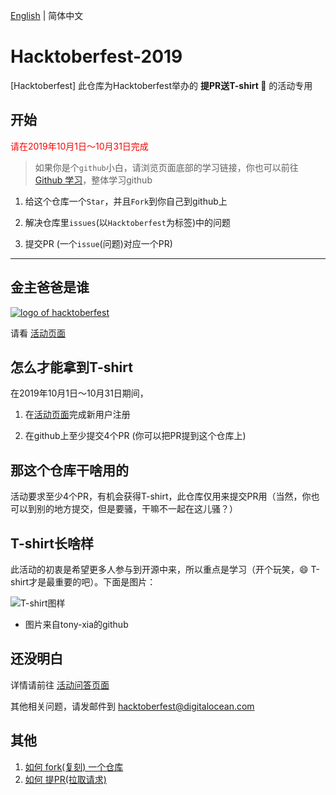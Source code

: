 [English](./README.md) | 简体中文

# Hacktoberfest-2019

[Hacktoberfest] 此仓库为Hacktoberfest举办的 **提PR送T-shirt :tshirt:** 的活动专用

## 开始
<font color=#fa0202>请在2019年10月1日～10月31日完成</font>

> 如果你是个`github`小白，请浏览页面底部的学习链接，你也可以前往[Github 学习](https://help.github.com/cn#dotcom)，整体学习github

1. 给这个仓库一个`Star`，并且`Fork`到你自己到github上

2. 解决仓库里`issues`(以`Hacktoberfest`为标签)中的问题

3. 提交PR (一个`issue`(问题)对应一个PR)

***

## 金主爸爸是谁

[![logo of hacktoberfest](https://hacktoberfest.digitalocean.com/assets/logo-hf19-header-8245176fe235ab5d942c7580778a914110fa06a23c3d55bf40e2d061809d8785.svg)](https://hacktoberfest.digitalocean.com/)

请看 [活动页面](https://hacktoberfest.digitalocean.com/)

## 怎么才能拿到T-shirt

在2019年10月1日～10月31日期间，

1. 在[活动页面](https://hacktoberfest.digitalocean.com/)完成新用户注册

2. 在github上至少提交4个PR (你可以把PR提到这个仓库上)

## 那这个仓库干啥用的

活动要求至少4个PR，有机会获得T-shirt，此仓库仅用来提交PR用（当然，你也可以到别的地方提交，但是要骚，干嘛不一起在这儿骚？）

## T-shirt长啥样

此活动的初衷是希望更多人参与到开源中来，所以重点是学习（开个玩笑，:smile: T-shirt才是最重要的吧）。下面是图片：

![T-shirt图样](https://tony-xia.github.io/images/post20190104/tshirt.jpg "T-shirt图样")

* 图片来自tony-xia的github

## 还没明白

详情请前往 [活动问答页面](https://hacktoberfest.digitalocean.com/faq)

其他相关问题，请发邮件到 hacktoberfest@digitalocean.com

## 其他

1. [如何 fork(复刻) 一个仓库](https://help.github.com/cn/articles/fork-a-repo)
2. [如何 提PR(拉取请求)](https://help.github.com/cn/articles/creating-a-pull-request)

